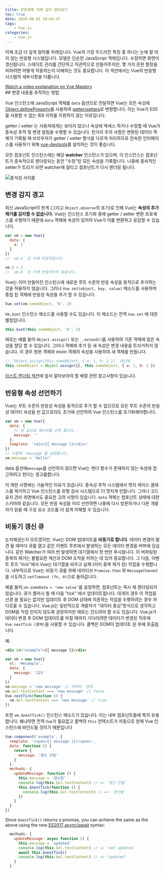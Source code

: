 ```yaml
---
title: 반응형에 대해 깊이 알아보기
toc: true
date: 2019-06-01 19:04:47
tags:
	- Vue.js
categories:
	- Vue.js
---
```



이제 조금 더 깊게 알아볼 차례입니다. Vue의 가장 두드러진 특징 중 하나는 눈에 잘 띄지 않는 반응형 시스템입니다. 모델은 단순한 JavaScript 객체입니다. 수정하면 화면이 갱신됩니다. 스테이트 관리를 간단하고 직관적으로 만들어주지만, 몇 가지 흔한 함정을 피하려면 어떻게 작동하는지 이해하는 것도 중요합니다. 이 섹션에서는 Vue의 반응형 시스템의 세부사항을 다룹니다.

<div class="vue-mastery"><a href="https://www.vuemastery.com/courses/advanced-components/build-a-reactivity-system" target="_blank" rel="sponsored noopener" title="Vue Reactivity">Watch a video explanation on Vue Mastery</a></div>
## 변경 내용을 추적하는 방법

Vue 인스턴스에 JavaScript 객체를 `data` 옵션으로 전달하면 Vue는 모든 속성에 [Object.defineProperty](https://developer.mozilla.org/en-US/docs/Web/JavaScript/Reference/Global_Objects/Object/defineProperty)를 사용하여 [getter/setters](https://developer.mozilla.org/en-US/docs/Web/JavaScript/Guide/Working_with_Objects#Defining_getters_and_setters)로 변환합니다. 이는 Vue가 ES5를 사용할 수 없는 IE8 이하를 지원하지 않는 이유입니다.

getter / setter 는 사용자에게는 보이지 않으나 속성에 액세스 하거나 수정할 때 Vue가 종속성 추적 및 변경 알림을 수행할 수 있습니다. 한가지 주의 사항은 변환된 데이터 객체가 기록될 때 브라우저가 getter / setter 형식을 다르게 처리하므로 친숙한 인터페이스를 사용하기 위해  [vue-devtools](https://github.com/vuejs/vue-devtools)를 설치하는 것이 좋습니다.

모든 컴포넌트 인스턴스에는 해당 **watcher** 인스턴스가 있으며, 이 인스턴스는 컴포넌트가 종속적으로 렌더링되는 동안 "수정"된 모든 속성을 기록합니다. 나중에 종속적인 setter가 트리거 되면 watcher에 알리고 컴포넌트가 다시 렌더링 됩니다.

![종석성 사이클](/images/data.png)

## 변경 감지 경고

최신 JavaScript의 한계 (그리고 `Object.observe`의 포기)로 인해 Vue는 **속성의 추가 제거를 감지할 수 없습니다.** Vue는 인스턴스 초기화 중에 getter / setter 변환 프로세스를 수행하기 때문에 `data` 객체에 속성이 있어야 Vue가 이를 변환하고 응답할 수 있습니다.

``` js
var vm = new Vue({
  data: {
    a: 1
  }
})
// `vm.a` 은 이제 반응적입니다.

vm.b = 2
// `vm.b` 은 이제 반응적이지 않습니다.
```

Vue는 이미 만들어진 인스턴스에 새로운 루트 수준의 반응 속성을 동적으로 추가하는 것을 허용하지 않습니다. 그러나 `Vue.set(object, key, value)` 메소드를 사용하여 중첩 된 객체에 반응성 속성을 추가 할 수 있습니다.

``` js
Vue.set(vm.someObject, 'b', 2)
```

`Vm.$set` 인스턴스 메소드를 사용할 수도 있습니다. 이 메소드는 전역 `Vue.set` 에 대한 별칭입니다.

``` js
this.$set(this.someObject, 'b', 2)
```

때로는 예를 들어 `Object.assign()` 또는 `_.extend()`를 사용하여 기존 객체에 많은 속성을 할당 할 수 있습니다. 그러나 객체에 추가 된 새 속성은 변경 내용을 트리거하지 않습니다. 이 경우 원본 객체와 mixin 객체의 속성을 사용하여 새 객체를 만듭니다.

``` js
// `Object.assign(this.someObject, { a: 1, b: 2 })` 대신에
this.someObject = Object.assign({}, this.someObject, { a: 1, b: 2 })
```

[리스트 렌더링 섹션](list.html#Caveats)에 앞서 알아보아야 할 배열 관련 참고사항이 있습니다.

## 반응형 속성 선언하기

Vue는 루트 수준의 반응성 속성을 동적으로 추가 할 수 없으므로 모든 루트 수준의 반응성 데이터 속성을 빈 값으로라도 초기에 선언하여 Vue 인스턴스를 초기화해야합니다.

``` js
var vm = new Vue({
  data: {
    // 빈 값으로 메시지를 선언 합니다.
    message: ''
  },
  template: '<div>{{ message }}</div>'
})
// 나중에 `message`를 설정합니다.
vm.message = 'Hello!'
```

data 옵션에`message`를 선언하지 않으면 Vue는 렌더 함수가 존재하지 않는 속성에 접근하려고 한다는 경고를합니다.

이 제한 사항에는 기술적인 이유가 있습니다. 종속성 추적 시스템에서 엣지 케이스 클래스를 제거하고 Vue 인스턴스를 유형 검사 시스템으로 더 멋지게 만듭니다. 그러나 코드 유지 관리 측면에서도 중요한 고려 사항이 있습니다. `data` 객체는 컴포넌트 상태에 대한 스키마와 같습니다. 모든 반응 속성을 미리 선언하면 나중에 다시 방문하거나 다른 개발자가 읽을 때 구성 요소 코드를 더 쉽게 이해할 수 있습니다.

## 비동기 갱신 큐

눈치채셨는지 모르겠지만, Vue는 DOM 업데이트를 **비동기로 합니다**. 데이터 변경이 발견 될 때마다 큐를 열고 같은 이벤트 루프에서 발생하는 모든 데이터 변경을 버퍼에 담습니다. 같은 Watcher가 여러 번 발생하면 대기열에서 한 번만 푸시됩니다. 이 버퍼링된 중복의 제거는 불필요한 계산과 DOM 조작을 피하는 데 있어 중요합니다. 그 다음, 이벤트 루프 "tick"에서 Vue는 대기열을 비우고 실제 (이미 중복 제거 된) 작업을 수행합니다. 내부적으로 Vue는 비동기 큐를 위해 네이티브 `Promise.then` 와 `MessageChannel`를 시도하고 `setTimeout (fn, 0)`으로 돌아갑니다.

예를 들어,`vm.someData = 'new value'`를 설정하면, 컴포넌트는 즉시 재 렌더링되지 않습니다. 큐가 플러시 될 때 다음 "tick" 에서 업데이트됩니다. 대개의 경우 이 작업을 신경 쓸 필요는 없지만 업데이트 후 DOM 상태에 의존하는 작업을 수행하려는 경우 까다로울 수 있습니다. Vue.js는 일반적으로 개발자가 "데이터 중심"방식으로 생각하고 DOM을 직접 만지지 않도록 권장하지만 때로는 건드려야 할 수도 있습니다. Vue.js가 데이터 변경 후 DOM 업데이트를 마칠 때까지 기다리려면 데이터가 변경된 직후에 `Vue.nextTick (콜백)`을 사용할 수 있습니다. 콜백은 DOM이 업데이트 된 후에 호출됩니다.

예:

``` html
<div id="example">{{ message }}</div>
```

``` js
var vm = new Vue({
  el: '#example',
  data: {
    message: '123'
  }
})
vm.message = 'new message' // 데이터  변경
vm.$el.textContent === 'new message' // false
Vue.nextTick(function () {
  vm.$el.textContent === 'new message' // true
})
```

또한 `vm.$nextTick()` 인스턴스 메소드가 있습니다. 이는 내부 컴포넌트들에 특히 유용합니다. 왜냐하면 전역 `Vue`가 필요없고 콜백의 `this` 컨텍스트가 자동으로 현재 Vue 인스턴스에 바인드될 것이기 때문입니다

``` js
Vue.component('example', {
  template: '<span>{{ message }}</span>',
  data: function () {
    return {
      message: '갱신 안됨'
    }
  },
  methods: {
    updateMessage: function () {
      this.message = '갱신됨'
      console.log(this.$el.textContent) // => '갱신 안됨'
      this.$nextTick(function () {
        console.log(this.$el.textContent) // => '갱신됨'
      })
    }
  }
})
```

Since `$nextTick()` returns a promise, you can achieve the same as the above using the new [ES2017 async/await](https://developer.mozilla.org/en-US/docs/Web/JavaScript/Reference/Statements/async_function) syntax:

``` js
  methods: {
    updateMessage: async function () {
      this.message = 'updated'
      console.log(this.$el.textContent) // => 'not updated'
      await this.$nextTick()
      console.log(this.$el.textContent) // => 'updated'
    }
  }
```
